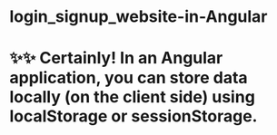 # login_signup_website-in-Angular
# ✨✨ Certainly! In an Angular application, you can store data locally (on the client side) using localStorage or sessionStorage. 
